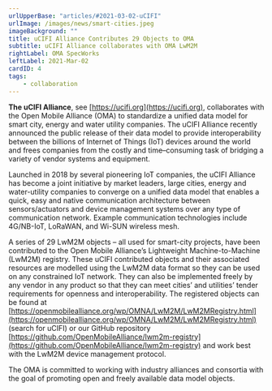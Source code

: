 ```yaml
---
urlUpperBase: "articles/#2021-03-02-uCIFI"
urlImage: /images/news/smart-cities.jpeg
imageBackground: ""
title: uCIFI Alliance Contributes 29 Objects to OMA
subtitle: uCIFI Alliance collaborates with OMA LwM2M 
rightLabel: OMA SpecWorks
leftLabel: 2021-Mar-02
cardID: 4
tags:
    - collaboration
---
```


**The uCIFI Alliance**, see [https://ucifi.org](https://ucifi.org), collaborates with the Open Mobile Alliance (OMA) to standardize a unified data model for smart city, energy and water utility companies. The uCIFI Alliance recently announced the public release of their data model to provide interoperability between the billions of Internet of Things (IoT) devices around the world and frees companies from the costly and time–consuming task of bridging a variety of vendor systems and equipment.

<!--more-->

Launched in 2018 by several pioneering IoT companies, the uCIFI Alliance has become a joint initiative by market leaders, large cities, energy and water-utility companies to converge on a unified data model that enables a quick, easy and native communication architecture between sensors/actuators and device management systems over any type of communication network. Example communication technologies include 4G/NB-IoT, LoRaWAN, and Wi-SUN wireless mesh.

A series of 29 LwM2M objects – all used for smart-city projects, have been contributed to the Open Mobile Alliance’s  Lightweight Machine-to-Machine (LwM2M) registry. These uCIFI contributed objects and their associated resources are modelled using the LwM2M data format so they can be used on any constrained IoT network. They can also be implemented freely by any vendor in any product so that they can meet cities’ and utilities’ tender requirements for openness and interoperability. The registered objects can be found at [https://openmobilealliance.org/wp/OMNA/LwM2M/LwM2MRegistry.html](https://openmobilealliance.org/wp/OMNA/LwM2M/LwM2MRegistry.html) (search for uCIFI) or our GitHub repository [https://github.com/OpenMobileAlliance/lwm2m-registry](https://github.com/OpenMobileAlliance/lwm2m-registry) and work best with the LwM2M device management protocol. 

The OMA is committed to working with industry alliances and consortia with the goal of promoting open and freely available data model objects. 

